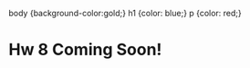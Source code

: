 body {background-color:gold;} h1 {color: blue;} p {color: red;}

Hw 8 Coming Soon!
=================